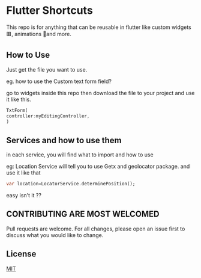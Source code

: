 # Flutter Shortcuts

This repo is for anything that can be reusable in flutter like custom widgets 🟥, animations 🌟and more.

## How to Use

Just get the file you want to use.

eg. how to use the Custom text form field?

go to widgets inside this repo then download the file to your project and use it like this.

```dart
TxtForm(
controller:myEditingController, 
)
```

## Services and how to use them
in each service, you will find what to import and how to use 

eg:
Location Service will tell you to use Getx and geolocator package.
and use it like that
```dart
var location=LocatorService.determinePosition();
```
easy isn't it ??

## CONTRIBUTING ARE MOST WELCOMED
Pull requests are welcome. For all changes, please open an issue first to discuss what you would like to change.


## License
[MIT](https://choosealicense.com/licenses/mit/)
